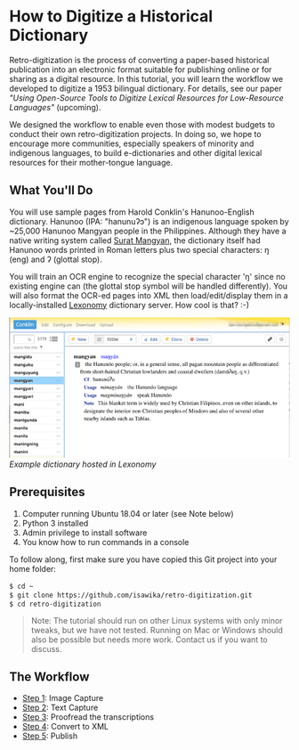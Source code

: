 # How to Digitize a Historical Dictionary


Retro-digitization is the process of converting a paper-based historical publication into an electronic format suitable for publishing online or for sharing as a digital resource. In this tutorial, you will learn the workflow we developed to digitize a 1953 bilingual dictionary. For details, see our paper *"Using Open-Source Tools to Digitize Lexical Resources for Low-Resource Languages"* (upcoming).

We designed the workflow to enable even those with modest budgets to conduct their own retro-digitization projects. In doing so, we hope to encourage more communities, especially speakers of minority and indigenous languages, to build e-dictionaries and other digital lexical resources for their mother-tongue language.

## What You'll Do

You will use sample pages from Harold Conklin's Hanunoo-English dictionary. Hanunoo (IPA: "hanunuʔɔ") is an indigenous language spoken by ~25,000 Hanunoo Mangyan people in the Philippines. Although they have a native writing system called [Surat Mangyan](https://en.wikipedia.org/wiki/Hanunuo_script), the dictionary itself had Hanunoo words printed in Roman letters plus two special characters: ŋ (eng) and ʔ (glottal stop).

You will train an OCR engine to recognize the special character 'ŋ' since no existing engine can (the glottal stop symbol will be handled differently). You will also format the OCR-ed pages into XML then load/edit/display them in a locally-installed [Lexonomy](https://www.lexonomy.eu/) dictionary server. How cool is that? :-)

![Example Lexonomy dictionary](./images/lexonomy-entry.png)
_Example dictionary hosted in Lexonomy_

## Prerequisites

1. Computer running Ubuntu 18.04 or later (see Note below)
2. Python 3 installed
3. Admin privilege to install software
4. You know how to run commands in a console

To follow along, first make sure you have copied this Git project into your home folder:
```
$ cd ~
$ git clone https://github.com/isawika/retro-digitization.git
$ cd retro-digitization
```

> Note: The tutorial should run on other Linux systems with only minor tweaks, but we have not tested. Running on Mac or Windows should also be possible but needs more work. Contact us if you want to discuss.  

## The Workflow

- [Step 1](./Step1-ImageCapture.md): Image Capture
- [Step 2](./Step2-TextCapture.md): Text Capture
- [Step 3](./Step3-Proofread.md): Proofread the transcriptions
- [Step 4](./Step4-CovertToXml.md): Convert to XML
- [Step 5](./Step5-Publish.md): Publish

